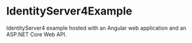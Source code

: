 # IdentityServer4Example
IdentityServer4 example hosted with an Angular web application and an ASP.NET Core Web API.
